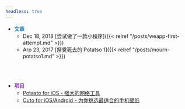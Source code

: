 ```yaml
---
headless: true
---
```


- <strong class="menu-title" style="color:#2980B9;">文章</strong>
    - <span class="menu-date">Dec 18, 2018</span> [尝试做了一款小程序]({{< relref "/posts/weapp-first-attempt.md" >}})
    - <span class="menu-date">Arp 23, 2017</span> [祭奠死去的 Potatso 1]({{< relref "/posts/mourn-potatso1.md" >}})

<br />
<br />

- <strong class="menu-title" style="color:#8E44AD;">项目</strong>
    - [Potasto for iOS - 强大的网络工具](https://download-lite.potatso.com)
    - [Cuto for iOS/Android - 为你挑选最适合的手机壁纸](https://itunes.apple.com/us/app/cuto-wallpaper/id1068086465?mt=8)

<br />
<br />
